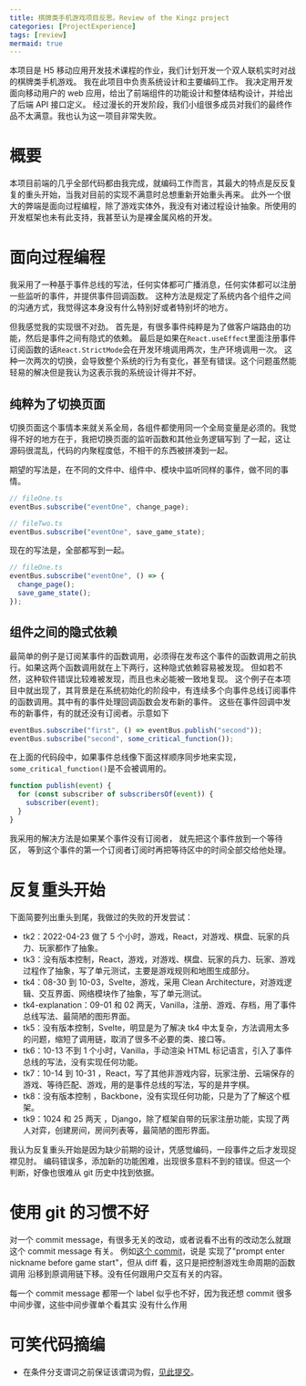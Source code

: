 ```yaml
---
title: 棋牌类手机游戏项目反思。Review of the Kingz project
categories: [ProjectExperience]
tags: [review]
mermaid: true
---
```


本项目是 H5 移动应用开发技术课程的作业，我们计划开发一个双人联机实时对战的棋牌类手机游戏。
我在此项目中负责系统设计和主要编码工作。
我决定用开发面向移动用户的 web 应用，给出了前端组件的功能设计和整体结构设计，并给出了后端 API 接口定义。
经过漫长的开发阶段，我们小组很多成员对我们的最终作品不太满意。我也认为这一项目非常失败。

# 概要

本项目前端的几乎全部代码都由我完成，就编码工作而言，其最大的特点是反反复复的重头开始，当我对目前的实现不满意时总想重新开始重头再来。
此外一个很大的弊端是面向过程编程，除了游戏实体外，我没有对诸过程设计抽象。所使用的开发框架也未有此支持，我甚至认为是裸金属风格的开发。

# 面向过程编程

我采用了一种基于事件总线的写法，任何实体都可广播消息，任何实体都可以注册一些监听的事件，并提供事件回调函数。
这种方法是规定了系统内各个组件之间的沟通方式，我觉得这本身没有什么特别好或者特别坏的地方。

但我感觉我的实现很不对劲。
首先是，有很多事件纯粹是为了做客户端路由的功能，然后是事件之间有隐式的依赖。
最后是如果在`React.useEffect`里面注册事件订阅函数的话`React.StrictMode`会在开发环境调用两次，生产环境调用一次。
这种一次两次的切换，会导致整个系统的行为有变化，甚至有错误。这个问题虽然能轻易的解决但是我认为这表示我的系统设计得并不好。

## 纯粹为了切换页面

切换页面这个事情本来就关系全局，各组件都使用同一个全局变量是必须的。我觉得不好的地方在于，我把切换页面的监听函数和其他业务逻辑写到
了一起，这让源码很混乱，代码的内聚程度低，不相干的东西被拼凑到一起。

期望的写法是，在不同的文件中、组件中、模块中监听同样的事件，做不同的事情。

```ts
// fileOne.ts
eventBus.subscribe("eventOne", change_page);

// fileTwo.ts
eventBus.subscribe("eventOne", save_game_state);
```

现在的写法是，全部都写到一起。

```ts
// fileOne.ts
eventBus.subscribe("eventOne", () => {
  change_page();
  save_game_state();
});
```

## 组件之间的隐式依赖

最简单的例子是订阅某事件的函数调用，必须得在发布这个事件的函数调用之前执行。如果这两个函数调用就在上下两行，这种隐式依赖容易被发现。
但如若不然，这种软件错误比较难被发现，而且也未必能被一致地复现。
这个例子在本项目中就出现了，其背景是在系统初始化的阶段中，有连续多个向事件总线订阅事件的函数调用。其中有的事件处理回调函数会发布新的事件。
这些在事件回调中发布的新事件，有的就还没有订阅者。示意如下

```ts
eventBus.subscribe("first", () => eventBus.publish("second"));
eventBus.subscribe("second", some_critical_function());
```

在上面的代码段中，如果事件总线像下面这样顺序同步地来实现，`some_critical_function()`是不会被调用的。

```ts
function publish(event) {
  for (const subscriber of subscribersOf(event)) {
    subscriber(event);
  }
}
```

我采用的解决方法是如果某个事件没有订阅者， 就先把这个事件放到一个等待区，
等到这个事件的第一个订阅者订阅时再把等待区中的时间全部交给他处理。

# 反复重头开始

下面简要列出重头到尾，我做过的失败的开发尝试：

- tk2：2022-04-23 做了 5 个小时，游戏，React，对游戏、棋盘、玩家的兵力、玩家都作了抽象。
- tk3：没有版本控制，React，游戏，对游戏、棋盘、玩家的兵力、玩家、游戏过程作了抽象，写了单元测试，主要是游戏规则和地图生成部分。
- tk4：08-30 到 10-03，Svelte，游戏，采用 Clean Architecture，对游戏逻辑、交互界面、网络模块作了抽象，写了单元测试。
- tk4-explanation：09-01 和 02 两天，Vanilla，注册、游戏、存档，用了事件总线写法、最简陋的图形界面。
- tk5：没有版本控制，Svelte，明显是为了解决 tk4 中太复杂，方法调用太多的问题，缩短了调用链，取消了很多不必要的类、接口等。
- tk6：10-13 不到 1 个小时，Vanilla，手动渲染 HTML 标记语言，引入了事件总线的写法，没有实现任何功能。
- tk7：10-14 到 10-31 ，React，写了其他非游戏内容，玩家注册、云端保存的游戏、等待匹配、游戏，用的是事件总线的写法，写的是井字棋。
- tk8：没有版本控制 ，Backbone，没有实现任何功能，只是为了了解这个框架。
- tk9：1024 和 25 两天 ，Django，除了框架自带的玩家注册功能，实现了两人对弈，创建房间，房间列表等，最简陋的图形界面。

我认为反复重头开始是因为缺少前期的设计，凭感觉编码，一段事件之后才发现捉襟见肘。
编码错误多，添加新的功能困难，出现很多意料不到的错误。但这一个判断，好像也很难从 git 历史中找到依据。

# 使用 git 的习惯不好

对一个 commit message，有很多无关的改动，或者说看不出有的改动怎么就跟这个 commit message 有关。
例如[这个 commit](https://github.com/li6in9muyou/kingz-mobile/commit/9b98951180986466ae129e6d400fedbf75758885)，说是
实现了"prompt enter nickname before game start"，但从 diff 看，这只是把控制游戏生命周期的函数调用
沿移到原调用链下移。没有任何跟用户交互有关的内容。

每一个 commit message 都带一个 label 似乎也不好，因为我还想 commit 很多中间步骤，这些中间步骤单个看其实
没有什么作用

# 可笑代码摘编

- 在条件分支谓词之前保证该谓词为假，[见此提交](https://github.com/li6in9muyou/kingz-tk7/commit/8e40ca5e#diff-37bd3df2)。
